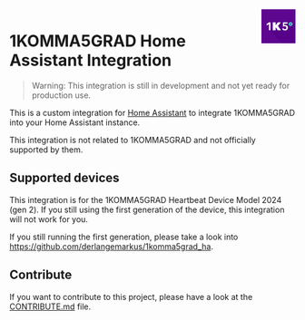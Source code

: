 <img src="https://raw.githubusercontent.com/BirknerAlex/hacs_1komma5grad/master/images/icon.png" alt="1KOMMA5GRAD Logo" title="1KOMMA5GRAD Home Assistant Integration" align="right" height="60" />

# 1KOMMA5GRAD Home Assistant Integration

> Warning: This integration is still in development and not yet ready for production use.

This is a custom integration for [Home Assistant](https://www.home-assistant.io/) to integrate 1KOMMA5GRAD 
into your Home Assistant instance.

This integration is not related to 1KOMMA5GRAD and not officially supported by them.

## Supported devices

This integration is for the 1KOMMA5GRAD Heartbeat Device Model 2024 (gen 2). If you
still using the first generation of the device, this integration will not work for you.

If you still running the first generation, please take a look into https://github.com/derlangemarkus/1komma5grad_ha.

## Contribute

If you want to contribute to this project, please have a look at the [CONTRIBUTE.md](CONTRIBUTE.md) file.
